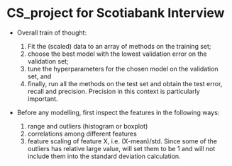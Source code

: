 # CS_project for Scotiabank Interview

- Overall train of thought: 
  1) Fit the (scaled) data to an array of methods on the training set;
  2) choose the best model with the lowest validation error on the validation set;
  3) tune the hyperparameters for the chosen model on the validation set, and 
  4) finally, run all the methods on the test set and obtain the test error, recall and precision. 
  Precision in this context is particularly important. 

- Before any modelling, first inspect the features in the following ways:
  1) range and outliers (histogram or boxplot)
  2) correlations among different features
  3) feature scaling of feature X, i.e. (X-mean)/std. Since some of the outliers has relative large value, will set them to be        1 and will not include them into the standard deviation calculation.
 
  
